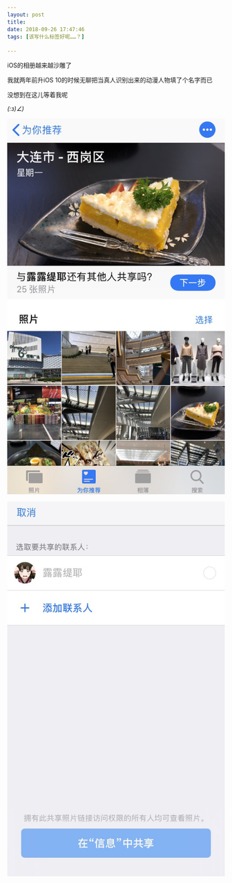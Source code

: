 ```yaml
---
layout: post
title: 
date: 2018-09-26 17:47:46
tags: [该写什么标签好呢……？]

---
```

iOS的相册越来越沙雕了

我就两年前升iOS 10的时候无聊把当真人识别出来的动漫人物填了个名字而已

没想到在这儿等着我呢

_(:з)∠)_


![图片](images/_Lofter/emhSNkVpRmJBejlHcEg0MW4rZjViTWlFbFBUSXRvRFd0UjVzdGJLYUlEaGJ5KzEvNzl2Qjl3PT0.jpg)

![图片](images/_Lofter/emhSNkVpRmJBejlHcEg0MW4rZjViR0pCTzJWWFFtT1o5MVFmUDU3cWNzc2xPSUM4VXdDYlZ3PT0.jpg)
